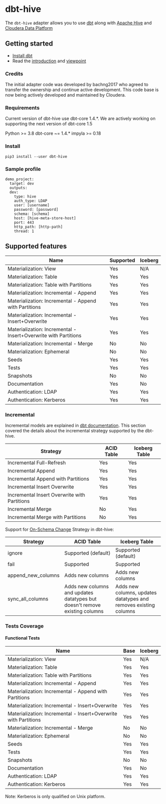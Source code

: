 # dbt-hive

The `dbt-hive` adapter allows you to use [dbt](https://www.getdbt.com/) along with [Apache Hive](https://hive.apache.org/) and [Cloudera Data Platform](https://cloudera.com)


## Getting started

- [Install dbt](https://docs.getdbt.com/docs/installation)
- Read the [introduction](https://docs.getdbt.com/docs/introduction/) and [viewpoint](https://docs.getdbt.com/docs/about/viewpoint/)

### Credits

The initial adapter code was developed by bachng2017 who agreed to transfer the ownership and continue active development.
This code base is now being actively developed and maintained by Cloudera.

### Requirements

Current version of dbt-hive use dbt-core 1.4.*. We are actively working on supporting the next version of dbt-core 1.5

Python >= 3.8
dbt-core ~= 1.4.*
impyla >= 0.18

### Install
```
pip3 install --user dbt-hive
```

### Sample profile
```
demo_project:
  target: dev
  outputs:
  dev:
    type: hive
    auth_type: LDAP
    user: [username]
    password: [password]
    schema: [schema]
    host: [hive-meta-store-host]
    port: 443
    http_path: [http-path]
    thread: 1
```

## Supported features
| Name | Supported | Iceberg |
|------|-----------|---------|
|Materialization: View | Yes | N/A |
|Materialization: Table| Yes | Yes |
|Materialization: Table with Partitions | Yes | Yes |
|Materialization: Incremental - Append | Yes | Yes|
|Materialization: Incremental - Append with Partitions | Yes | Yes|
|Materialization: Incremental - Insert+Overwrite| Yes | Yes |
|Materialization: Incremental - Insert+Overwrite with Partitions | Yes | Yes |
|Materialization: Incremental - Merge | No | No |
|Materialization: Ephemeral | No | No |
|Seeds | Yes | Yes |
|Tests | Yes | Yes |
|Snapshots | No | No |
|Documentation | Yes | No |
|Authentication: LDAP | Yes | Yes |
|Authentication: Kerberos | Yes | Yes |

### Incremental

Incremental models are explained in [dbt documentation](https://docs.getdbt.com/docs/build/incremental-models). This section covered the details about the incremental strategy supported by the dbt-hive.

| Strategy | ACID Table | Iceberg Table |
|------|------|---------|
| Incremental Full-Refresh | Yes | Yes |
| Incremental Append | Yes | Yes |
| Incremental Append with Partitions | Yes | Yes |
| Incremental Insert Overwrite | Yes | Yes|
| Incremental Insert Overwrite with Partitions | Yes | Yes|
| Incremental Merge | No | Yes |
| Incremental Merge with Partitions | No | Yes |

Support for [On-Schema Change](https://docs.getdbt.com/docs/build/incremental-models#what-if-the-columns-of-my-incremental-model-change) Strategy in dbt-hive:

| Strategy | ACID Table | Iceberg Table |
|------|------|---------|
| ignore | Supported (default)  | Supported (default) |
| fail | Supported | Supported |
| append_new_columns | Adds new columns | Adds new columns |
| sync_all_columns | Adds new columns and updates datatypes but doesn't remove existing columns | Adds new columns, updates datatypes and removes existing columns  |  

### Tests Coverage

#### Functional Tests
| Name | Base | Iceberg |
|------|------|---------|
|Materialization: View | Yes | N/A |
|Materialization: Table| Yes | Yes |
|Materialization: Table with Partitions | Yes | Yes |
|Materialization: Incremental - Append | Yes | Yes|
|Materialization: Incremental - Append with Partitions | Yes | Yes|
|Materialization: Incremental - Insert+Overwrite| Yes | Yes |
|Materialization: Incremental - Insert+Overwrite with Partitions | Yes | Yes |
|Materialization: Incremental - Merge | No | No |
|Materialization: Ephemeral | No | No |
|Seeds | Yes | Yes |
|Tests | Yes | Yes |
|Snapshots | No | No |
|Documentation | Yes | No |
|Authentication: LDAP | Yes | Yes |
|Authentication: Kerberos | Yes | Yes |

Note: Kerberos is only qualified on Unix platform.
